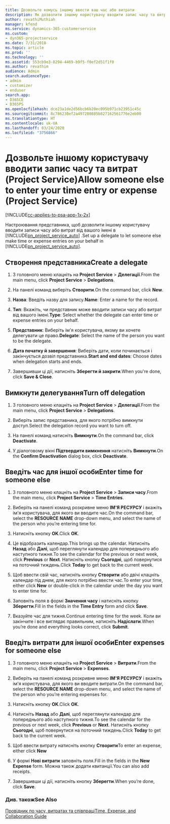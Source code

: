 ```yaml
---
title: Дозвольте комусь іншому ввести ваш час або витрати
description: Як дозволити іншому користувачу вводити запис часу та витрат у Project Service
author: revathiMuthiah
manager: kfend
ms.service: dynamics-365-customerservice
ms.custom:
- dyn365-projectservice
ms.date: 7/31/2018
ms.topic: article
ms.prod: ''
ms.technology: ''
ms.assetid: 553cb9e3-8294-4469-b9f5-f0ef2d51f1f0
ms.author: revathim
audience: Admin
search.audienceType:
- admin
- customizer
- enduser
search.app:
- D365CE
- D365PS
ms.openlocfilehash: dce23a1de2d56bcb6b20ec095b971cb23951c45c
ms.sourcegitcommit: 8c786230ef2a497280885b827162561776e2eb00
ms.translationtype: HT
ms.contentlocale: uk-UA
ms.lasthandoff: 03/24/2020
ms.locfileid: "3756866"
---
```

# <a name="allow-someone-else-to-enter-your-time-entry-or-expense-project-service"></a><span data-ttu-id="3387c-103">Дозвольте іншому користувачу вводити запис часу та витрат (Project Service)</span><span class="sxs-lookup"><span data-stu-id="3387c-103">Allow someone else to enter your time entry or expense (Project Service)</span></span>

[!INCLUDE[cc-applies-to-psa-app-1x-2x](../includes/cc-applies-to-psa-app-1x-2x.md)]

<span data-ttu-id="3387c-104">Настроювання представника, щоб дозволити іншому користувачу вводити записи часу або витрат від вашого імені в [!INCLUDE[pn_project_service_auto](../includes/pn-project-service-auto.md)] .</span><span class="sxs-lookup"><span data-stu-id="3387c-104">Set up a delegate to let someone else make time or expense entries on your behalf in [!INCLUDE[pn_project_service_auto](../includes/pn-project-service-auto.md)].</span></span>  
  
## <a name="create-a-delegate"></a><span data-ttu-id="3387c-105">Створення представника</span><span class="sxs-lookup"><span data-stu-id="3387c-105">Create a delegate</span></span>  
  
1.  <span data-ttu-id="3387c-106">З головного меню клацніть на **Project Service** > **Делегації**.</span><span class="sxs-lookup"><span data-stu-id="3387c-106">From the main menu, click **Project Service** > **Delegations**.</span></span>  
  
2.  <span data-ttu-id="3387c-107">На панелі команд виберіть **Створити**.</span><span class="sxs-lookup"><span data-stu-id="3387c-107">On the command bar, click **New**.</span></span>  
  
3. <span data-ttu-id="3387c-108">**Назва**: Введіть назву для запису.</span><span class="sxs-lookup"><span data-stu-id="3387c-108">**Name**: Enter a name for the record.</span></span>  
  
4. <span data-ttu-id="3387c-109">**Тип**: Вкажіть, чи представник може вводити записи часу або витрат від вашого імені.</span><span class="sxs-lookup"><span data-stu-id="3387c-109">**Type**: Select whether the delegate can enter time or expense entries on your behalf.</span></span>  
  
5. <span data-ttu-id="3387c-110">**Представник**: Виберіть ім'я користувача, якому ви хочете делегувати це право.</span><span class="sxs-lookup"><span data-stu-id="3387c-110">**Delegate**: Select the name of the person you want to be the delegate.</span></span>  
  
6. <span data-ttu-id="3387c-111">**Дата початку й завершення**: Виберіть дати, коли починається і закінчується дозвіл представника.</span><span class="sxs-lookup"><span data-stu-id="3387c-111">**Start and end dates**: Choose dates when delegation starts and ends.</span></span>  
  
7.  <span data-ttu-id="3387c-112">Завершивши ці дії, натисніть **Зберегти й закрити**.</span><span class="sxs-lookup"><span data-stu-id="3387c-112">When you're done, click **Save & Close**.</span></span>  
  
## <a name="turn-off-delegation"></a><span data-ttu-id="3387c-113">Вимкнути делегування</span><span class="sxs-lookup"><span data-stu-id="3387c-113">Turn off delegation</span></span>  
  
1.  <span data-ttu-id="3387c-114">З головного меню клацніть на **Project Service** > **Делегації**.</span><span class="sxs-lookup"><span data-stu-id="3387c-114">From the main menu, click **Project Service** > **Delegations**.</span></span>  
  
2.  <span data-ttu-id="3387c-115">Виберіть запис представника, для якого потрібно вимкнути доступ.</span><span class="sxs-lookup"><span data-stu-id="3387c-115">Select the delegation record you want to turn off.</span></span>  
  
3.  <span data-ttu-id="3387c-116">На панелі команд натисніть **Вимкнути**.</span><span class="sxs-lookup"><span data-stu-id="3387c-116">On the command bar, click **Deactivate**.</span></span>  
  
4.  <span data-ttu-id="3387c-117">У діалоговому вікні **Підтвердити вимкнення** натисніть **Вимкнути**.</span><span class="sxs-lookup"><span data-stu-id="3387c-117">On the **Confirm Deactivation** dialog box, click **Deactivate**.</span></span>  
  
## <a name="enter-time-for-someone-else"></a><span data-ttu-id="3387c-118">Введіть час для іншої особи</span><span class="sxs-lookup"><span data-stu-id="3387c-118">Enter time for someone else</span></span>  
  
1.  <span data-ttu-id="3387c-119">З головного меню клацніть на **Project Service** > **Записи часу**.</span><span class="sxs-lookup"><span data-stu-id="3387c-119">From the main menu, click **Project Service** > **Time Entries**.</span></span>  
  
2.  <span data-ttu-id="3387c-120">Виберіть на панелі команд розкривне меню **ІМ'Я РЕСУРСУ** і вкажіть ім'я користувача, для якого ви вводите час.</span><span class="sxs-lookup"><span data-stu-id="3387c-120">On the command bar, select the **RESOURCE NAME** drop-down menu, and select the name of the person who you’re entering time for.</span></span>  
  
3.  <span data-ttu-id="3387c-121">Натисніть кнопку **OK**.</span><span class="sxs-lookup"><span data-stu-id="3387c-121">Click **OK**.</span></span>  
  
4.  <span data-ttu-id="3387c-122">Це відобразить календар.</span><span class="sxs-lookup"><span data-stu-id="3387c-122">This brings up the calendar.</span></span> <span data-ttu-id="3387c-123">Натисніть **Назад** або **Далі**, щоб переглянути календар для попереднього або наступного тижня.</span><span class="sxs-lookup"><span data-stu-id="3387c-123">To see the calendar for the previous or next week, click **Previous** or **Next**.</span></span> <span data-ttu-id="3387c-124">Натисніть кнопку **Сьогодні**, щоб повернутися на поточний тиждень.</span><span class="sxs-lookup"><span data-stu-id="3387c-124">Click **Today** to get back to the current week.</span></span>  
  
5.  <span data-ttu-id="3387c-125">Щоб ввести свій час, натисніть кнопку **Створити** або двічі клацніть календар під днем, для якого потрібно ввести час.</span><span class="sxs-lookup"><span data-stu-id="3387c-125">To enter your time, either click **New** or double-click in the calendar under the day you want to enter time for.</span></span>  
  
6.  <span data-ttu-id="3387c-126">Заповніть поля в формі **Значення часу** і натисніть кнопку **Зберегти**.</span><span class="sxs-lookup"><span data-stu-id="3387c-126">Fill in the fields in the **Time Entry** form and click **Save**.</span></span>  
  
7.  <span data-ttu-id="3387c-127">Вказуйте час для тижня.</span><span class="sxs-lookup"><span data-stu-id="3387c-127">Continue entering time for the week.</span></span> <span data-ttu-id="3387c-128">Коли ви закінчите і все виглядає правильним, натисніть **Надіслати**.</span><span class="sxs-lookup"><span data-stu-id="3387c-128">When you’re done and everything looks correct, click **Submit**.</span></span>  
  
## <a name="enter-expenses-for-someone-else"></a><span data-ttu-id="3387c-129">Введіть витрати для іншої особи</span><span class="sxs-lookup"><span data-stu-id="3387c-129">Enter expenses for someone else</span></span>  
  
1.  <span data-ttu-id="3387c-130">З головного меню клацніть на **Project Service** > **Витрати**.</span><span class="sxs-lookup"><span data-stu-id="3387c-130">From the main menu, click **Project Service** > **Expenses**.</span></span>  
  
2.  <span data-ttu-id="3387c-131">Виберіть на панелі команд розкривне меню **ІМ'Я РЕСУРСУ** і вкажіть ім'я користувача, для якого ви вводите витрати.</span><span class="sxs-lookup"><span data-stu-id="3387c-131">On the command bar, select the **RESOURCE NAME** drop-down menu, and select the name of the person who you’re entering expenses for.</span></span>  
  
3.  <span data-ttu-id="3387c-132">Натисніть кнопку **OK**.</span><span class="sxs-lookup"><span data-stu-id="3387c-132">Click **OK**.</span></span>  
  
4.  <span data-ttu-id="3387c-133">Натисніть **Назад** або **Далі**, щоб переглянути календар для попереднього або наступного тижня.</span><span class="sxs-lookup"><span data-stu-id="3387c-133">To see the calendar for the previous or next week, click **Previous** or **Next**.</span></span> <span data-ttu-id="3387c-134">Натисніть кнопку **Сьогодні**, щоб повернутися на поточний тиждень.</span><span class="sxs-lookup"><span data-stu-id="3387c-134">Click **Today** to get back to the current week.</span></span>  
  
5.  <span data-ttu-id="3387c-135">Щоб ввести витрату натисніть кнопку **Створити**</span><span class="sxs-lookup"><span data-stu-id="3387c-135">To enter an expense, either click **New**</span></span>  
  
6.  <span data-ttu-id="3387c-136">У формі **Нові витрати** заповніть поля.</span><span class="sxs-lookup"><span data-stu-id="3387c-136">Fill in the fields in the **New Expense** form.</span></span> <span data-ttu-id="3387c-137">Можна також додати квитанції.</span><span class="sxs-lookup"><span data-stu-id="3387c-137">You can also add receipts.</span></span>  
  
7.  <span data-ttu-id="3387c-138">Завершивши ці дії, натисніть кнопку **Зберегти**.</span><span class="sxs-lookup"><span data-stu-id="3387c-138">When you’re done, click **Save**.</span></span>  
  
### <a name="see-also"></a><span data-ttu-id="3387c-139">Див. також</span><span class="sxs-lookup"><span data-stu-id="3387c-139">See Also</span></span>  
 [<span data-ttu-id="3387c-140">Провідник по часу, витратах та співпраці</span><span class="sxs-lookup"><span data-stu-id="3387c-140">Time, Expense, and Collaboration Guide</span></span>](../project-service/time-expense-collaboration-guide.md)
